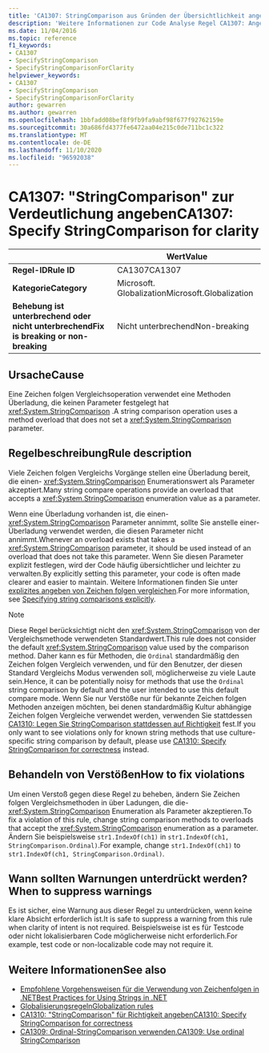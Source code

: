 ```yaml
---
title: 'CA1307: StringComparison aus Gründen der Übersichtlichkeit angeben (Code Analyse)'
description: 'Weitere Informationen zur Code Analyse Regel CA1307: Angeben von StringComparison aus Gründen der Übersichtlichkeit'
ms.date: 11/04/2016
ms.topic: reference
f1_keywords:
- CA1307
- SpecifyStringComparison
- SpecifyStringComparisonForClarity
helpviewer_keywords:
- CA1307
- SpecifyStringComparison
- SpecifyStringComparisonForClarity
author: gewarren
ms.author: gewarren
ms.openlocfilehash: 1bbfadd08bef8f9fb9fa9abf98f677f92762159e
ms.sourcegitcommit: 30a686fd4377fe6472aa04e215c0de711bc1c322
ms.translationtype: MT
ms.contentlocale: de-DE
ms.lasthandoff: 11/10/2020
ms.locfileid: "96592038"
---
```

# <a name="ca1307-specify-stringcomparison-for-clarity"></a><span data-ttu-id="aa444-103">CA1307: "StringComparison" zur Verdeutlichung angeben</span><span class="sxs-lookup"><span data-stu-id="aa444-103">CA1307: Specify StringComparison for clarity</span></span>

| | <span data-ttu-id="aa444-104">Wert</span><span class="sxs-lookup"><span data-stu-id="aa444-104">Value</span></span> |
|-|-|
| <span data-ttu-id="aa444-105">**Regel-ID**</span><span class="sxs-lookup"><span data-stu-id="aa444-105">**Rule ID**</span></span> |<span data-ttu-id="aa444-106">CA1307</span><span class="sxs-lookup"><span data-stu-id="aa444-106">CA1307</span></span>|
| <span data-ttu-id="aa444-107">**Kategorie**</span><span class="sxs-lookup"><span data-stu-id="aa444-107">**Category**</span></span> |<span data-ttu-id="aa444-108">Microsoft. Globalization</span><span class="sxs-lookup"><span data-stu-id="aa444-108">Microsoft.Globalization</span></span>|
| <span data-ttu-id="aa444-109">**Behebung ist unterbrechend oder nicht unterbrechend**</span><span class="sxs-lookup"><span data-stu-id="aa444-109">**Fix is breaking or non-breaking**</span></span> |<span data-ttu-id="aa444-110">Nicht unterbrechend</span><span class="sxs-lookup"><span data-stu-id="aa444-110">Non-breaking</span></span>|

## <a name="cause"></a><span data-ttu-id="aa444-111">Ursache</span><span class="sxs-lookup"><span data-stu-id="aa444-111">Cause</span></span>

<span data-ttu-id="aa444-112">Eine Zeichen folgen Vergleichsoperation verwendet eine Methoden Überladung, die keinen Parameter festgelegt hat <xref:System.StringComparison> .</span><span class="sxs-lookup"><span data-stu-id="aa444-112">A string comparison operation uses a method overload that does not set a <xref:System.StringComparison> parameter.</span></span>

## <a name="rule-description"></a><span data-ttu-id="aa444-113">Regelbeschreibung</span><span class="sxs-lookup"><span data-stu-id="aa444-113">Rule description</span></span>

<span data-ttu-id="aa444-114">Viele Zeichen folgen Vergleichs Vorgänge stellen eine Überladung bereit, die einen- <xref:System.StringComparison> Enumerationswert als Parameter akzeptiert.</span><span class="sxs-lookup"><span data-stu-id="aa444-114">Many string compare operations provide an overload that accepts a <xref:System.StringComparison> enumeration value as a parameter.</span></span>

<span data-ttu-id="aa444-115">Wenn eine Überladung vorhanden ist, die einen- <xref:System.StringComparison> Parameter annimmt, sollte Sie anstelle einer-Überladung verwendet werden, die diesen Parameter nicht annimmt.</span><span class="sxs-lookup"><span data-stu-id="aa444-115">Whenever an overload exists that takes a <xref:System.StringComparison> parameter, it should be used instead of an overload that does not take this parameter.</span></span> <span data-ttu-id="aa444-116">Wenn Sie diesen Parameter explizit festlegen, wird der Code häufig übersichtlicher und leichter zu verwalten.</span><span class="sxs-lookup"><span data-stu-id="aa444-116">By explicitly setting this parameter, your code is often made clearer and easier to maintain.</span></span> <span data-ttu-id="aa444-117">Weitere Informationen finden Sie unter [explizites angeben von Zeichen folgen vergleichen](../../../standard/base-types/best-practices-strings.md#specifying-string-comparisons-explicitly).</span><span class="sxs-lookup"><span data-stu-id="aa444-117">For more information, see [Specifying string comparisons explicitly](../../../standard/base-types/best-practices-strings.md#specifying-string-comparisons-explicitly).</span></span>

> [!NOTE]
> <span data-ttu-id="aa444-118">Diese Regel berücksichtigt nicht den <xref:System.StringComparison> von der Vergleichsmethode verwendeten Standardwert.</span><span class="sxs-lookup"><span data-stu-id="aa444-118">This rule does not consider the default <xref:System.StringComparison> value used by the comparison method.</span></span> <span data-ttu-id="aa444-119">Daher kann es für Methoden, die `Ordinal` standardmäßig den Zeichen folgen Vergleich verwenden, und für den Benutzer, der diesen Standard Vergleichs Modus verwenden soll, möglicherweise zu viele Laute sein.</span><span class="sxs-lookup"><span data-stu-id="aa444-119">Hence, it can be potentially noisy for methods that use the `Ordinal` string comparison by default and the user intended to use this default compare mode.</span></span>
> <span data-ttu-id="aa444-120">Wenn Sie nur Verstöße nur für bekannte Zeichen folgen Methoden anzeigen möchten, bei denen standardmäßig Kultur abhängige Zeichen folgen Vergleiche verwendet werden, verwenden Sie stattdessen [CA1310: Legen Sie StringComparison stattdessen auf Richtigkeit](ca1310.md) fest.</span><span class="sxs-lookup"><span data-stu-id="aa444-120">If you only want to see violations only for known string methods that use culture-specific string comparison by default, please use [CA1310: Specify StringComparison for correctness](ca1310.md) instead.</span></span>

## <a name="how-to-fix-violations"></a><span data-ttu-id="aa444-121">Behandeln von Verstößen</span><span class="sxs-lookup"><span data-stu-id="aa444-121">How to fix violations</span></span>

<span data-ttu-id="aa444-122">Um einen Verstoß gegen diese Regel zu beheben, ändern Sie Zeichen folgen Vergleichsmethoden in über Ladungen, die die- <xref:System.StringComparison> Enumeration als Parameter akzeptieren.</span><span class="sxs-lookup"><span data-stu-id="aa444-122">To fix a violation of this rule, change string comparison methods to overloads that accept the <xref:System.StringComparison> enumeration as a parameter.</span></span> <span data-ttu-id="aa444-123">Ändern Sie beispielsweise `str1.IndexOf(ch1)` in `str1.IndexOf(ch1, StringComparison.Ordinal)`.</span><span class="sxs-lookup"><span data-stu-id="aa444-123">For example, change `str1.IndexOf(ch1)` to `str1.IndexOf(ch1, StringComparison.Ordinal)`.</span></span>

## <a name="when-to-suppress-warnings"></a><span data-ttu-id="aa444-124">Wann sollten Warnungen unterdrückt werden?</span><span class="sxs-lookup"><span data-stu-id="aa444-124">When to suppress warnings</span></span>

<span data-ttu-id="aa444-125">Es ist sicher, eine Warnung aus dieser Regel zu unterdrücken, wenn keine klare Absicht erforderlich ist.</span><span class="sxs-lookup"><span data-stu-id="aa444-125">It is safe to suppress a warning from this rule when clarity of intent is not required.</span></span> <span data-ttu-id="aa444-126">Beispielsweise ist es für Testcode oder nicht lokalisierbaren Code möglicherweise nicht erforderlich.</span><span class="sxs-lookup"><span data-stu-id="aa444-126">For example, test code or non-localizable code may not require it.</span></span>

## <a name="see-also"></a><span data-ttu-id="aa444-127">Weitere Informationen</span><span class="sxs-lookup"><span data-stu-id="aa444-127">See also</span></span>

- [<span data-ttu-id="aa444-128">Empfohlene Vorgehensweisen für die Verwendung von Zeichenfolgen in .NET</span><span class="sxs-lookup"><span data-stu-id="aa444-128">Best Practices for Using Strings in .NET</span></span>](../../../standard/base-types/best-practices-strings.md)
- [<span data-ttu-id="aa444-129">Globalisierungsregeln</span><span class="sxs-lookup"><span data-stu-id="aa444-129">Globalization rules</span></span>](globalization-warnings.md)
- [<span data-ttu-id="aa444-130">CA1310: "StringComparison" für Richtigkeit angeben</span><span class="sxs-lookup"><span data-stu-id="aa444-130">CA1310: Specify StringComparison for correctness</span></span>](ca1310.md)
- [<span data-ttu-id="aa444-131">CA1309: Ordinal-StringComparison verwenden.</span><span class="sxs-lookup"><span data-stu-id="aa444-131">CA1309: Use ordinal StringComparison</span></span>](ca1309.md)
